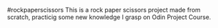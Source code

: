 #rockpaperscissors
This is a rock paper scissors project made from scratch, practicig some new knowledge I grasp on Odin Project Course.
